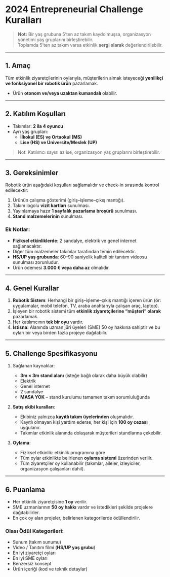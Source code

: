 # 2024 Entrepreneurial Challenge Kuralları

> **Not:** Bir yaş grubuna 5’ten az takım kaydolmuşsa, organizasyon yönetimi yaş gruplarını birleştirebilir.  
> Toplamda 5’ten az takım varsa etkinlik **sergi olarak** değerlendirilebilir.

---

## 1. Amaç

Tüm etkinlik ziyaretçilerinin oylarıyla, müşterilerin almak isteyeceği **yenilikçi ve fonksiyonel bir robotik ürün** pazarlamak.  
- Ürün **otonom ve/veya uzaktan kumandalı** olabilir.

---

## 2. Katılım Koşulları

- Takımlar: **2 ila 4 oyuncu**  
- Ayrı yaş grupları:
  - **İlkokul (ES) ve Ortaokul (MS)**
  - **Lise (HS) ve Üniversite/Meslek (UP)**

> Not: Katılımcı sayısı az ise, organizasyon yaş gruplarını birleştirebilir.

---

## 3. Gereksinimler

Robotik ürün aşağıdaki koşulları sağlamalıdır ve check-in sırasında kontrol edilecektir:

1. Ürünün çalışma gösterimi (giriş–işleme–çıkış mantığı).  
2. Takım logolu **vizit kartları** sunulması.  
3. Yayınlamaya hazır **1 sayfalık pazarlama broşürü** sunulması.  
4. **Stand malzemelerinin** sunulması.  

### Ek Notlar:

- **Fiziksel etkinliklerde**: 2 sandalye, elektrik ve genel internet sağlanacaktır.  
- Diğer tüm malzemeler takımlar tarafından temin edilecektir.  
- **HS/UP yaş grubunda**: 60–90 saniyelik kaliteli bir tanıtım videosu sunulması zorunludur.  
- Ürün ödemesi **3.000 € veya daha az** olmalıdır.  

---

## 4. Genel Kurallar

1. **Robotik Sistem**: Herhangi bir giriş–işleme–çıkış mantığı içeren ürün (ör: uygulamalar, mobil telefon, TV, araba anahtarıyla çalışan araç, laptop).  
2. İşleyen bir robotik sistemi tüm **etkinlik ziyaretçilerine “müşteri” olarak** pazarlamak.  
3. Her katılımcının **tek bir oyu** vardır.  
4. **İstisna:** Alanında uzman jüri üyeleri (SME) 50 oy hakkına sahiptir ve bu oyları bir veya birden fazla projeye dağıtabilir.

---

## 5. Challenge Spesifikasyonu

1. Sağlanan kaynaklar:
   - **3m × 3m stand alanı** (isteğe bağlı olarak daha büyük olabilir)  
   - Elektrik  
   - Genel internet  
   - 2 sandalye  
   - **MASA YOK** – stand kurulumu tamamen takım sorumluluğunda

2. **Satış ekibi kuralları**:
   - Ekibiniz yalnızca **kayıtlı takım üyelerinden** oluşmalıdır.  
   - Kayıtlı olmayan kişi yardım ederse, her kişi için **100 oy cezası** uygulanır.  
   - Takımlar etkinlik alanında dolaşarak müşterileri standlarına çekebilir.

3. **Oylama**:
   - Fiziksel etkinlik: etkinlik programına göre  
   - Tüm oylar etkinlikte belirlenen **oylama sistemi** üzerinden verilir.  
   - Tüm ziyaretçiler oy kullanabilir (takımlar, aileler, izleyiciler, organizasyon çalışanları dahil).

---

## 6. Puanlama

- Her etkinlik ziyaretçisine **1 oy** verilir.  
- SME uzmanlarının **50 oy hakkı** vardır ve istedikleri şekilde projelere dağıtabilirler.  
- En çok oy alan projeler, belirlenen kategorilerde ödüllendirilir.

### Olası Ödül Kategorileri:

- Sunum (takım sunumu)  
- Video / Tanıtım filmi (**HS/UP yaş grubu**)  
- En iyi ziyaretçi oyları  
- En iyi SME oyları  
- Benzersiz konsept  
- Ürün içeriği (kod ve teknik detaylar)
